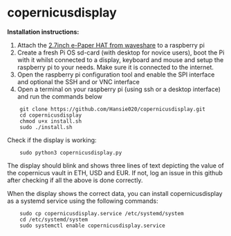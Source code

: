 # copernicusdisplay

**Installation instructions:**
1. Attach the [2.7inch e-Paper HAT from waveshare](https://www.waveshare.com/product/displays/e-paper/epaper-2/2.7inch-e-paper-hat.htm) to a raspberry pi
2. Create a fresh Pi OS sd-card (with desktop for novice users), boot the Pi with it whilst connected to a display, keyboard and mouse and setup the raspberry pi to your needs. Make sure it is connected to the internet.
1. Open the raspberry pi configuration tool and enable the SPI interface and optional the SSH and or VNC interface
1. Open a terminal on your raspberry pi (using ssh or a desktop interface) and run the commands below
```
    git clone https://github.com/Hansie020/copernicusdisplay.git
    cd copernicusdisplay
    chmod u+x install.sh
    sudo ./install.sh
```
Check if the display is working:
```
    sudo python3 copernicusdisplay.py
```
The display should blink and shows three lines of text depicting the value of the copernicus vault in ETH, USD and EUR. If not, log an issue in this github after checking if all the above is done correctly.

When the display shows the correct data, you can install copernicusdisplay as a systemd service using the following commands:
```
    sudo cp copernicusdisplay.service /etc/systemd/system
    cd /etc/systemd/system
    sudo systemctl enable copernicusdisplay.service
```

